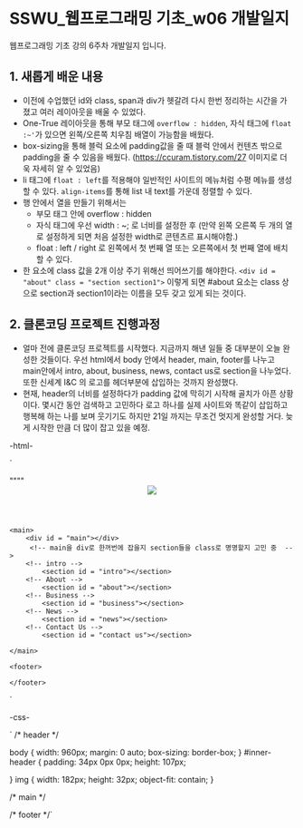 # SSWU_웹프로그래밍 기초_w06 개발일지
웹프로그래밍 기초 강의 6주차 개발일지 입니다.


       
## 1. 새롭게 배운 내용

- 이전에 수업했던 id와 class, span과 div가 헷갈려 다시 한번 정리하는 시간을 가졌고 여러 레이아웃을 배울 수 있었다. 
- One-True 레이아웃을 통해 부모 태그에 `overflow : hidden`, 자식 태그에 `float :~'`가 있으면 왼쪽/오른쪽 치우침 배열이 가능함을 배웠다. 
- box-sizing을 통해 블럭 요소에 padding값을 줄 때 블럭 안에서 컨텐츠 밖으로 padding을 줄 수 있음을 배웠다. (https://ccuram.tistory.com/27 이미지로 더욱 자세히 알 수 있었음)
- li 태그에 `float : left`를 적용해야 일반적인 사이트의 메뉴처럼 수평 메뉴를 생성할 수 있다. `align-items`를 통해 list 내 text를 가운데 정렬할 수 있다. 
- 행 안에서 열을 만들기 위해서는 
  - 부모 태그 안에 overflow : hidden 
  - 자식 태그에 우선 width : ~; 로 너비를 설정한 후 (만약 왼쪽 오른쪽 두 개의 열로 설정하게 되면 처음 설정한 width로 콘텐츠르 표시해야함.)
  - float : left / right 로 왼쪽에서 첫 번째 열 또는 오른쪽에서 첫 번째 열에 배치할 수 있다. 
- 한 요소에 class 값을 2개 이상 주기 위해선 띄어쓰기를 해야한다. `<div id = "about" class = "section section1">` 이렇게 되면 #about 요소는 class 상으로 section과 section1이라는 이름을 모두 갖고 있게 되는 것이다.  

## 2. 클론코딩 프로젝트 진행과정 
- 얼마 전에 클론코딩 프로젝트를 시작했다. 지금까지 해낸 일들 중 대부분이 오늘 완성한 것들이다. 우선 html에서 body 안에서 header, main, footer를 나누고 main안에서 intro, about, business, news, contact us로 section을 나누었다. 또한 신세계 I&C 의 로고를 헤더부분에 삽입하는 것까지 완성했다. 
- 현재, header의 너비를 설정하다가 padding 값에 막히기 시작해 골치가 아픈 상황이다. 몇시간 동안 검색하고 고민하다 로고 하나를 실제 사이트와 똑같이 삽입하고 행복해 하는 나를 보며 웃기기도 하지만 21일 까지는 무조건 멋지게 완성할 거다. 늦게 시작한 만큼 더 많이 잡고 있을 예정.  

-html- 

`<!DOCTYPE html>
<html lang="ko">
<head>
    <meta charset="UTF-8">
    <meta http-equiv="X-UA-Compatible" content="IE=edge">
    <meta name="viewport" content="width=device-width, initial-scale=1.0">
    <link rel="stylesheet" href="https://cdn.jsdelivr.net/npm/reset-css@5.0.1/reset.min.css">
    <title> web-basics_clonecoding</title>
    <link rel="stylesheet" href="https://fonts.googleapis.com/icon?family=Material+Icons">
    <!-- Google icon 사용 하기 위해 -->
    <link rel="stylesheet" href="./css/main.css">
    <!-- css 연결 -->
    ""<script defer src="./js/index.js"></script>""
    <!-- js 연결 -->
</head>

<body>
    <header>
        <div id = "header"></div>
        <div id = "inner-header"></div>
            <span id = "logo">
            <!-- <a href = "내가 만든 사이트" 아래에 함께 넣어서 로고 누르면 사이트로 이동할 수 있도록 -->
            <img id src ="https://shinsegae-inc.com/images/common/logo_sinc.png">
            </span>    
    </header>

    <main>
        <div id = "main"></div>
         <!-- main을 div로 한꺼번에 잡을지 section들을 class로 명명할지 고민 중  -->
        <!-- intro -->
            <section id = "intro"></section>
        <!-- About -->
            <section id = "about"></section>
        <!-- Business -->
            <section id = "business"></section>
        <!-- News -->
            <section id = "news"></section>
        <!-- Contact Us -->
            <section id = "contact us"></section>

    </main>

    <footer>

    </footer>
</body>
</html>`

-css-

`
/* header */

body {
        width: 960px; 
        margin: 0 auto;
        box-sizing: border-box;
}
#inner-header {
    padding: 34px 0px 0px;
    height: 107px;
    
}
img {
    width: 182px;
    height: 32px;
    object-fit: contain;
}


/* main */

/* footer */`
